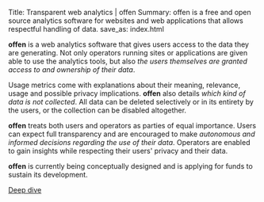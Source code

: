 Title: Transparent web analytics | offen
Summary: offen is a free and open source analytics software for websites and web applications that allows respectful handling of data.
save_as: index.html


__offen__ is a web analytics software that gives users access to the data they are generating. Not only operators running sites or applications are given able to use the analytics tools, but also *the users themselves are granted access to and ownership of their data*.

Usage metrics come with explanations about their meaning, relevance, usage and possible privacy implications. __offen__ also details *which kind of data is not collected*. All data can be deleted selectively or in its entirety by the users, or the collection can be disabled altogether.

__offen__ treats both users and operators as parties of equal importance. Users can expect full transparency and are encouraged to make *autonomous and informed decisions regarding the use of their data*. Operators are enabled to gain insights while respecting their users' privacy and their data.

__offen__ is currently being conceptually designed and is applying for funds to sustain its development.

<a href="./deep-dive/" class="btn">Deep dive</a>
